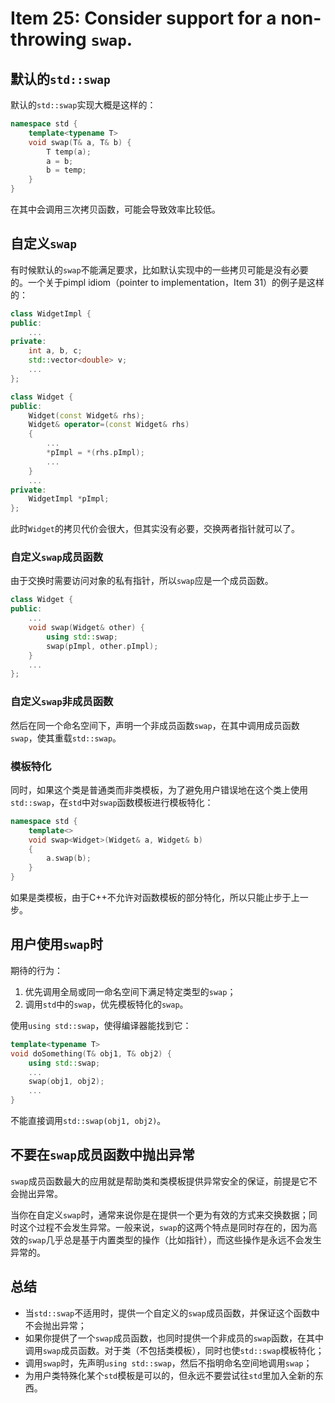 # Item 25: Consider support for a non-throwing `swap`.

## 默认的`std::swap`

默认的`std::swap`实现大概是这样的：

```cpp
namespace std {
    template<typename T>
    void swap(T& a, T& b) {
        T temp(a);
        a = b;
        b = temp;
    }
}
```

在其中会调用三次拷贝函数，可能会导致效率比较低。

## 自定义`swap`

有时候默认的`swap`不能满足要求，比如默认实现中的一些拷贝可能是没有必要的。一个关于pimpl idiom（pointer to implementation，Item 31）的例子是这样的：

```cpp
class WidgetImpl {
public: 
    ...
private:
    int a, b, c;
    std::vector<double> v;
    ...
};

class Widget {
public:
    Widget(const Widget& rhs);
    Widget& operator=(const Widget& rhs)
    {
        ...
        *pImpl = *(rhs.pImpl);
        ...
    }
    ...
private:
    WidgetImpl *pImpl;
};
```

此时`Widget`的拷贝代价会很大，但其实没有必要，交换两者指针就可以了。

### 自定义`swap`成员函数

由于交换时需要访问对象的私有指针，所以`swap`应是一个成员函数。

```cpp
class Widget {
public:
    ...
    void swap(Widget& other) {
        using std::swap;
        swap(pImpl, other.pImpl);
    }
    ...
};
```

### 自定义`swap`非成员函数

然后在同一个命名空间下，声明一个非成员函数`swap`，在其中调用成员函数`swap`，使其重载`std::swap`。

### 模板特化

同时，如果这个类是普通类而非类模板，为了避免用户错误地在这个类上使用`std::swap`，在`std`中对`swap`函数模板进行模板特化：

```cpp
namespace std {
    template<>
    void swap<Widget>(Widget& a, Widget& b)
    {
        a.swap(b);
    }
}
```

如果是类模板，由于C++不允许对函数模板的部分特化，所以只能止步于上一步。

## 用户使用`swap`时

期待的行为：

1. 优先调用全局或同一命名空间下满足特定类型的`swap`；
2. 调用`std`中的`swap`，优先模板特化的`swap`。

使用`using std::swap`，使得编译器能找到它：

```cpp
template<typename T>
void doSomething(T& obj1, T& obj2) {
    using std::swap;
    ...
    swap(obj1, obj2);
    ...
}
```

不能直接调用`std::swap(obj1, obj2)`。

## 不要在`swap`成员函数中抛出异常

`swap`成员函数最大的应用就是帮助类和类模板提供异常安全的保证，前提是它不会抛出异常。

当你在自定义`swap`时，通常来说你是在提供一个更为有效的方式来交换数据；同时这个过程不会发生异常。一般来说，`swap`的这两个特点是同时存在的，因为高效的`swap`几乎总是基于内置类型的操作（比如指针），而这些操作是永远不会发生异常的。

## 总结

- 当`std::swap`不适用时，提供一个自定义的`swap`成员函数，并保证这个函数中不会抛出异常；
- 如果你提供了一个`swap`成员函数，也同时提供一个非成员的`swap`函数，在其中调用`swap`成员函数。对于类（不包括类模板），同时也使`std::swap`模板特化；
- 调用`swap`时，先声明`using std::swap`，然后不指明命名空间地调用`swap`；
- 为用户类特殊化某个`std`模板是可以的，但永远不要尝试往`std`里加入全新的东西。
